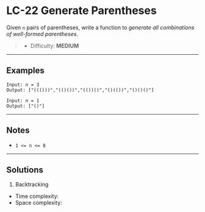 # LC-22 Generate Parentheses

Given `n` pairs of parentheses, write a function to *generate all combinations of well-formed parentheses*.

> * Difficulty: **MEDIUM**

---
## Examples

```
Input: n = 3
Output: ["((()))","(()())","(())()","()(())","()()()"]
```

```
Input: n = 1
Output: ["()"]
```

---
## Notes

- `1 <= n <= 8`

---
## Solutions

1. Backtracking
  - Time complexity:
  - Space complexity:
